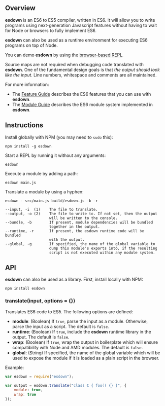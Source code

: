 ## Overview ##

**esdown** is an ES6 to ES5 compiler, written in ES6.  It will allow you to
write programs using next-generation Javascript features without having to
wait for Node or browsers to fully implement ES6.

**esdown** can also be used as a runtime environment for executing ES6 programs
on top of Node.

You can demo **esdown** by using the [browser-based REPL](http://esparse.org/esdown/repl/).

Source maps are not required when debugging code translated with **esdown**.  One
of the fundamental design goals is that *the output should look like the input*.
Line numbers, whitespace and comments are all maintained.

For more information:

- The [Feature Guide](docs/features.md) describes the ES6 features that you can use with
**esdown**.
- The [Module Guide](docs/modules.md) describes the ES6 module system implemented in
**esdown**.

## Instructions ##

Install globally with NPM (you may need to `sudo` this):

    npm install -g esdown

Start a REPL by running it without any arguments:

    esdown

Execute a module by adding a path:

    esdown main.js

Translate a module by using a hyphen:

    esdown - src/main.js build/esdown.js -b -r

    --input, -i  (1)    The file to translate.
    --output, -o (2)    The file to write to. If not set, then the output
                        will be written to the console.
    --bundle, -b        If present, module dependencies will be bundled
                        together in the output.
    --runtime, -r       If present, the esdown runtime code will be bundled
                        with the output.
    --global, -g        If specified, the name of the global variable to
                        dump this module's exports into, if the resulting
                        script is not executed within any module system.

## API ##

**esdown** can also be used as a library.  First, install locally with NPM:

    npm install esdown

### translate(input, options = {}) ###

Translates ES6 code to ES5.  The following options are defined:

- **module**: (Boolean) If `true`, parse the input as a module.  Otherwise, parse the input
  as a script.  The default is `false`.
- **runtime**:  (Boolean) If `true`, include the **esdown** runtime library in the output.
  The default is `false`.
- **wrap**:  (Boolean) If `true`, wrap the output in boilerplate which will ensure compatibility
  with Node and AMD modules.  The default is `false`.
- **global**:  (String) If specified, the name of the global variable which will be used to
  expose the module if it is loaded as a plain script in the browser.

Example:

```js
var esdown = require("esdown");

var output = esdown.translate("class C { foo() {} }", {
    module: true,
    wrap: true
});
```
